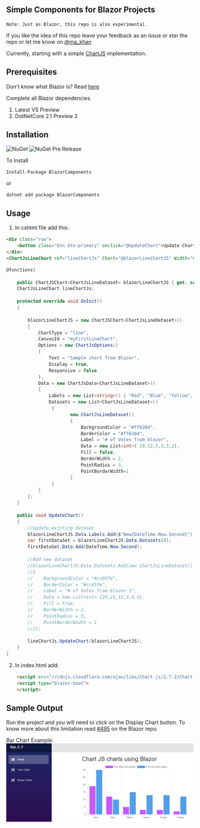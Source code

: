 ## Simple Components for Blazor Projects

```
Note: Just as Blazor, this repo is also experimental.
```

If you like the idea of this repo leave your feedback as an issue or star the repo or let me know on [@ma_khan](https://twitter.com/ma_khan)

Currently, starting with a simple [ChartJS](https://github.com/chartjs/Chart.js) implementation. 


## Prerequisites

Don't know what Blazor is? Read [here](https://github.com/aspnet/Blazor)

Complete all Blazor dependencies.

1. Latest VS Preview
2. DotNetCore 2.1 Preview 2


## Installation 

![NuGet](https://img.shields.io/nuget/v/BlazorComponents.svg) ![NuGet Pre Release](https://img.shields.io/nuget/vpre/BlazorComponents.svg)


To Install 

```
Install-Package BlazorComponents
```
or 
```
dotnet add package BlazorComponents
```

## Usage

1. In cshtml file add this:

```html
<div class="row">
    <button class="btn btn-primary" onclick="@UpdateChart">Update Chart </button>
</div>
<ChartJsLineChart ref="lineChartJs" Chart="@blazorLineChartJS" Width="600" Height="300" />
```

```csharp
@functions{

    public ChartJSChart<ChartJsLineDataset> blazorLineChartJS { get; set; } = new ChartJSChart<ChartJsLineDataset>();
    ChartJsLineChart lineChartJs;

    protected override void OnInit()
    {

        blazorLineChartJS = new ChartJSChart<ChartJsLineDataset>()
        {
            ChartType = "line",
            CanvasId = "myFirstLineChart",
            Options = new ChartJsOptions()
            {
                Text = "Sample chart from Blazor",
                Display = true,
                Responsive = false
            },
            Data = new ChartJsData<ChartJsLineDataset>()
            {
                Labels = new List<string>() { "Red", "Blue", "Yellow", "Green", "Purple", "Orange" },
                Datasets = new List<ChartJsLineDataset>()
                 {
                        new ChartJsLineDataset()
                        {
                            BackgroundColor = "#ff6384",
                            BorderColor = "#ff6384",
                            Label = "# of Votes from blazor",
                            Data = new List<int>{ 19,12,5,3,3,2},
                            Fill = false,
                            BorderWidth = 2,
                            PointRadius = 3,
                            PointBorderWidth=1
                        }
                 }
            }
        };
    }

    public void UpdateChart()
    {
        //Update existing dataset
        blazorLineChartJS.Data.Labels.Add($"New{DateTime.Now.Second}");
        var firstDataSet = blazorLineChartJS.Data.Datasets[0];
        firstDataSet.Data.Add(DateTime.Now.Second);

        //Add new dataset
        //blazorLineChartJS.Data.Datasets.Add(new ChartJsLineDataset()
        //{
        //    BackgroundColor = "#cc65fe",
        //    BorderColor = "#cc65fe",
        //    Label = "# of Votes from blazor 1",
        //    Data = new List<int> {20,21,12,3,4,4},
        //    Fill = true,
        //    BorderWidth = 2,
        //    PointRadius = 3,
        //    PointBorderWidth = 1
        //});

        lineChartJs.UpdateChart(blazorLineChartJS);
    }
}
```

2. In index.html add:

```html
    <script src="//cdnjs.cloudflare.com/ajax/libs/Chart.js/2.7.2/Chart.min.js"></script>
    <script type="blazor-boot">
    </script>
```


## Sample Output

Run the project and you will need to click on the Display Chart button. To know more about this limitation read [#495](https://github.com/aspnet/Blazor/issues/495) on the Blazor repo.

Bar Chart Example:
![Barchart](barchart.png)



